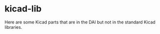 # kicad-lib

Here are some Kicad parts that are in the DAI but not in the standard Kicad libraries.
